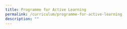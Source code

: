 ```yaml
---
title: Programme for Active Learning
permalink: /curriculum/programme-for-active-learning
description: ""
---
```


